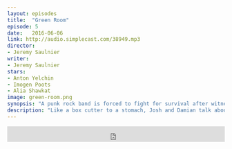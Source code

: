 ```yaml
---
layout: episodes
title:  "Green Room"
episode: 5
date:   2016-06-06
link: http://audio.simplecast.com/38949.mp3
director: 
- Jeremy Saulnier
writer: 
- Jeremy Saulnier
stars: 
- Anton Yelchin
- Imogen Poots
- Alia Shawkat
image: green-room.png
synopsis: "A punk rock band is forced to fight for survival after witnessing a murder at a neo-Nazi skinhead bar."
description: "Like a box cutter to a stomach, Josh and Damian talk about Jeremy Saulnier's Green Room.  We gush about Imogen Poots and her character and find out if you should be taking a date to go see this film."
---
```


<iframe frameborder='0' height='36px' scrolling='no' seamless src='https://simplecast.com/e/38949?style=dark' width='100%'></iframe>